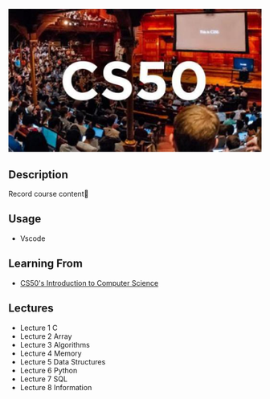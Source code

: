 ![](https://github.com/Halston1031/Web/blob/main/Pratices/Resources/CS50.jpeg)
## Description
Record course content🧸
## Usage
- Vscode
## Learning From
- <a href = "https://online-learning.harvard.edu/course/cs50-introduction-computer-science?delta=0"> CS50's Introduction to Computer Science </a>
## Lectures
- Lecture 1 C
- Lecture 2 Array
- Lecture 3 Algorithms
- Lecture 4 Memory
- Lecture 5 Data Structures
- Lecture 6 Python
- Lecture 7 SQL
- Lecture 8 Information
